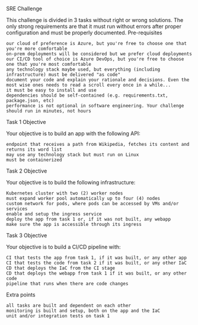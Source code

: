 SRE Challenge

This challenge is divided in 3 tasks without right or wrong solutions. The only strong requirements are that it must run without errors after proper configuration and must be properly documented.
Pre-requisites

    our cloud of preference is Azure, but you're free to choose one that you're more comfortable
    on-prem deployments will be considered but we prefer cloud deployments
    our CI/CD tool of choice is Azure DevOps, but you're free to choose one that you're most comfortable
    any technology stack maybe used, but everything (including infrastructure) must be delivered "as code"
    document your code and explain your rationale and decisions. Even the most wise ones needs to read a scroll every once in a while...
    it must be easy to install and use
    dependencies should be self-contained (e.g. requirements.txt, package.json, etc)
    performance is not optional in software engineering. Your challenge should run in minutes, not hours

Task 1
Objective

Your objective is to build an app with the following API:

    endpoint that receives a path from Wikipedia, fetches its content and returns its word list
    may use any technology stack but must run on Linux
    must be containerized

Task 2
Objective

Your objective is to build the following infrastructure:

    Kubernetes cluster with two (2) worker nodes
    must expand worker pool automatically up to four (4) nodes
    custom network for pods, where pods can be accessed by VMs and/or services
    enable and setup the ingress service
    deploy the app from task 1 or, if it was not built, any webapp
    make sure the app is accessible through its ingress

Task 3
Objective

Your objective is to build a CI/CD pipeline with:

    CI that tests the app from task 1, if it was built, or any other app
    CI that tests the code from task 2 if it was built, or any other IaC
    CD that deploys the IaC from the CI stage
    CD that deploys the webapp from task 1 if it was built, or any other code
    pipeline that runs when there are code changes

Extra points

    all tasks are built and dependent on each other
    monitoring is built and setup, both on the app and the IaC
    unit and/or integration tests on task 1
